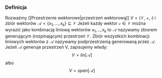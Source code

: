 ### Definicja 
Rozważmy [[Przestrzenie wektorowe|przestrzeń wektorową]] $V = (\mathcal{V}, +, \cdot)$ i zbiór wektorów $\mathcal{A} = \{x_1,...,x_k\}\subseteq \mathcal{V}$
Jeżeli każdy wektor $\mathcal{v} \in\mathcal{V}$ można wyrazić jako kombinację liniową wektorów $x_1,..,x_k$ to $\mathcal{A}$ nazywamy zbiorem generującym (rozpinającym) przestrzeń $\mathcal{V}$.
Zbiór wszystkich kombinacji liniowych wektorów z $\mathcal{A}$ nazywamy podprzestrzenią generowaną przez $\mathcal{A}$. Jeżeli $\mathcal{A}$ generuje przestrzeń V, zapisujemy wtedy:
$$
	V = lin\left[\mathcal{A}\right]
$$
albo 
$$
	V = span\left[\mathcal{A}\right]
$$
